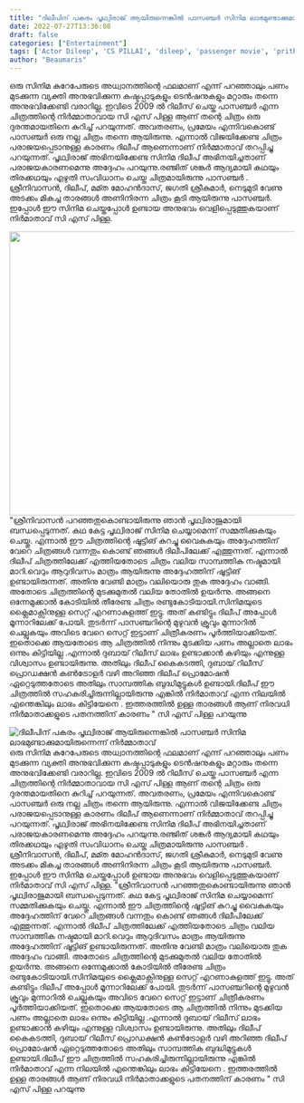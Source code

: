 ```yaml
---
title: "ദിലീപിന് പകരം പൃഥ്വിരാജ് ആയിരുന്നെങ്കിൽ പാസഞ്ചർ സിനിമ ലാഭമുണ്ടാക്കുമായിരുന്നെന്ന് നിർമ്മാതാവ്"
date: 2022-07-27T13:36:08
draft: false
categories: ["Entertainment"]
tags: ['Actor Dileep', 'CS PILLAI', 'dileep', 'passenger movie', 'prithviraj', 'Prithviraj Sukumaran', 'sreenivasan']
author: "Beaumaris"
---
```


ഒരു സിനിമ കുറേപേരുടെ അധ്വാനത്തിന്റെ ഫലമാണ് എന്ന് പറഞ്ഞാലും പണം മുടക്കുന്ന വ്യക്തി അനുഭവിക്കുന്ന കഷ്ടപ്പാടുകളും ടെൻഷനുകളും മറ്റാരും തന്നെ അനുഭവിക്കേണ്ടി വരാറില്ല. ഇവിടെ 2009 ൽ റിലീസ് ചെയ്ത പാസഞ്ചർ എന്ന ചിത്രത്തിന്റെ നിർമ്മാതാവായ സി എസ് പിള്ള ആണ് തന്റെ ചിത്രം ഒരു ദുരന്തമായതിനെ കുറിച്ച് പറയുന്നത്. അവതരണം, പ്രമേയം എന്നിവകൊണ്ട് പാസഞ്ചർ ഒരു നല്ല ചിത്രം തന്നെ ആയിരുന്നു. എന്നാൽ വിജയിക്കേണ്ട ചിത്രം പരാജയപ്പെടാനുള്ള കാരണം ദിലീപ് ആണെന്നാണ് നിർമ്മാതാവ് തറപ്പിച്ചു പറയുന്നത്. പൃഥ്വിരാജ് അഭിനയിക്കേണ്ട സിനിമ ദിലീപ് അഭിനയിച്ചതാണ് പരാജയകാരണമെന്നു അദ്ദേഹം പറയുന്നു.രഞ്ജിത് ശങ്കർ ആദ്യമായി കഥയും തിരക്കഥയും എഴുതി സംവിധാനം ചെയ്ത ചിത്രമായിരുന്നു പാസഞ്ചർ . ശ്രീനിവാസൻ, ദിലീപ്, മമ്ത മോഹൻദാസ്, ജഗതി ശ്രീകുമാർ, നെടുമുടി വേണു അടക്കം മികച്ച താരങ്ങൾ അണിനിരന്ന ചിത്രം കൂടി ആയിരുന്നു പാസഞ്ചർ.
ഇപ്പോൾ ഈ സിനിമ ചെയ്തപ്പോൾ ഉണ്ടായ അനുഭവം വെളിപ്പെടുത്തുകയാണ് നിർമാതാവ് സി എസ് പിള്ള.

<img class="size-full wp-image-344365 aligncenter" src="https://cdn.boolokam.com/articles/2022/07/JTJJTJT.jpg" alt="" width="957" height="501" />"ശ്രീനിവാസൻ പറഞ്ഞതുകൊണ്ടായിരുന്നു ഞാൻ പൃഥ്വിരാജുമായി ബന്ധപ്പെടുന്നത്. കഥ കേട്ട പൃഥ്വിരാജ് സിനിമ ചെയ്യാമെന്ന് സമ്മതിക്കുകയും ചെയ്തു. എന്നാൽ ഈ ചിത്രത്തിന്റെ ഷൂട്ടിങ് കുറച്ചു വൈകുകയും അദ്ദേഹത്തിന് വേറെ ചിത്രങ്ങൾ വന്നതും കൊണ്ട് ഞങ്ങൾ ദിലീപിലേക്ക് എത്തുന്നത്. എന്നാൽ ദിലീപ് ചിത്രത്തിലേക്ക് എത്തിയതോടെ ചിത്രം വലിയ സാമ്പത്തിക നഷ്ടമായി മാറി.വെറും ആറുദിവസം മാത്രം ആയിരുന്നു അദ്ദേഹത്തിന് ഷൂട്ടിങ് ഉണ്ടായിരുന്നത്. അതിനു വേണ്ടി മാത്രം വലിയൊരു തുക അദ്ദേഹം വാങ്ങി. അതോടെ ചിത്രത്തിന്റെ മുടക്കുമുതൽ വലിയ തോതിൽ ഉയർന്നു. അങ്ങനെ ഒന്നേമുക്കാൽ കോടിയിൽ തീരേണ്ട ചിത്രം രണ്ടുകോടിയായി.സിനിമയുടെ ക്ലൈമാക്സിനുള്ള സെറ്റ് എറണാകുളത്ത് ഇട്ടു. അത് കണ്ടിട്ടും ദിലീപ് അപ്പോൾ മൂന്നാറിലേക്ക് പോയി. തുടർന്ന് പാസഞ്ചറിന്റെ മുഴുവൻ ക്രൂവും മുന്നാറിൽ ചെല്ലുകയും അവിടെ വേറെ സെറ്റ് ഇട്ടാണ് ചിത്രീകരണം പൂർത്തിയാക്കിയത്. ഇതൊക്കെ ആയതോടെ ആ ചിത്രത്തിൽ നിന്നും മുടക്കിയ പണം അല്ലാതെ ലാഭം ഒന്നും കിട്ടിയില്ല .എന്നാൽ ദുബായ് റിലീസ് ലാഭം ഉണ്ടാക്കാൻ കഴിയും എന്നുള്ള വിശ്വാസം ഉണ്ടായിരുന്നു. അതിലും ദിലീപ് കൈകടത്തി, ദുബായ് റിലീസ് പ്രൊഡക്ഷൻ കൺട്രോളർ വഴി അറിഞ്ഞ ദിലീപ് പ്രൊമോഷൻ ഏറ്റെടുത്തതോടെ അതിലും സാമ്പത്തിക ബുദ്ധിമുട്ടുകൾ ഉണ്ടായി.ദിലീപ് ഈ ചിത്രത്തിൽ സഹകരിച്ചിരുന്നില്ലായിരുന്നു എങ്കിൽ നിർമാതാവ് എന്ന നിലയിൽ എന്തെങ്കിലും ലാഭം കിട്ടിയേനെ . ഇത്തരത്തിൽ ഉള്ള താരങ്ങൾ ആണ് നിരവധി നിർമാതാക്കളുടെ പതനത്തിന് കാരണം " സി എസ് പിള്ള പറയുന്നു


![ദിലീപിന് പകരം പൃഥ്വിരാജ് ആയിരുന്നെങ്കിൽ പാസഞ്ചർ സിനിമ ലാഭമുണ്ടാക്കുമായിരുന്നെന്ന് നിർമ്മാതാവ്](https://cdn.boolokam.com/articles/2022/07/JTJJTJT.jpg)ഒരു സിനിമ കുറേപേരുടെ അധ്വാനത്തിന്റെ ഫലമാണ് എന്ന് പറഞ്ഞാലും പണം മുടക്കുന്ന വ്യക്തി അനുഭവിക്കുന്ന കഷ്ടപ്പാടുകളും ടെൻഷനുകളും മറ്റാരും തന്നെ അനുഭവിക്കേണ്ടി വരാറില്ല. ഇവിടെ 2009 ൽ റിലീസ് ചെയ്ത പാസഞ്ചർ എന്ന ചിത്രത്തിന്റെ നിർമ്മാതാവായ സി എസ് പിള്ള ആണ് തന്റെ ചിത്രം ഒരു ദുരന്തമായതിനെ കുറിച്ച് പറയുന്നത്. അവതരണം, പ്രമേയം എന്നിവകൊണ്ട് പാസഞ്ചർ ഒരു നല്ല ചിത്രം തന്നെ ആയിരുന്നു. എന്നാൽ വിജയിക്കേണ്ട ചിത്രം പരാജയപ്പെടാനുള്ള കാരണം ദിലീപ് ആണെന്നാണ് നിർമ്മാതാവ് തറപ്പിച്ചു പറയുന്നത്. പൃഥ്വിരാജ് അഭിനയിക്കേണ്ട സിനിമ ദിലീപ് അഭിനയിച്ചതാണ് പരാജയകാരണമെന്നു അദ്ദേഹം പറയുന്നു.രഞ്ജിത് ശങ്കർ ആദ്യമായി കഥയും തിരക്കഥയും എഴുതി സംവിധാനം ചെയ്ത ചിത്രമായിരുന്നു പാസഞ്ചർ . ശ്രീനിവാസൻ, ദിലീപ്, മമ്ത മോഹൻദാസ്, ജഗതി ശ്രീകുമാർ, നെടുമുടി വേണു അടക്കം മികച്ച താരങ്ങൾ അണിനിരന്ന ചിത്രം കൂടി ആയിരുന്നു പാസഞ്ചർ. ഇപ്പോൾ ഈ സിനിമ ചെയ്തപ്പോൾ ഉണ്ടായ അനുഭവം വെളിപ്പെടുത്തുകയാണ് നിർമാതാവ് സി എസ് പിള്ള. "ശ്രീനിവാസൻ പറഞ്ഞതുകൊണ്ടായിരുന്നു ഞാൻ പൃഥ്വിരാജുമായി ബന്ധപ്പെടുന്നത്. കഥ കേട്ട പൃഥ്വിരാജ് സിനിമ ചെയ്യാമെന്ന് സമ്മതിക്കുകയും ചെയ്തു. എന്നാൽ ഈ ചിത്രത്തിന്റെ ഷൂട്ടിങ് കുറച്ചു വൈകുകയും അദ്ദേഹത്തിന് വേറെ ചിത്രങ്ങൾ വന്നതും കൊണ്ട് ഞങ്ങൾ ദിലീപിലേക്ക് എത്തുന്നത്. എന്നാൽ ദിലീപ് ചിത്രത്തിലേക്ക് എത്തിയതോടെ ചിത്രം വലിയ സാമ്പത്തിക നഷ്ടമായി മാറി.വെറും ആറുദിവസം മാത്രം ആയിരുന്നു അദ്ദേഹത്തിന് ഷൂട്ടിങ് ഉണ്ടായിരുന്നത്. അതിനു വേണ്ടി മാത്രം വലിയൊരു തുക അദ്ദേഹം വാങ്ങി. അതോടെ ചിത്രത്തിന്റെ മുടക്കുമുതൽ വലിയ തോതിൽ ഉയർന്നു. അങ്ങനെ ഒന്നേമുക്കാൽ കോടിയിൽ തീരേണ്ട ചിത്രം രണ്ടുകോടിയായി.സിനിമയുടെ ക്ലൈമാക്സിനുള്ള സെറ്റ് എറണാകുളത്ത് ഇട്ടു. അത് കണ്ടിട്ടും ദിലീപ് അപ്പോൾ മൂന്നാറിലേക്ക് പോയി. തുടർന്ന് പാസഞ്ചറിന്റെ മുഴുവൻ ക്രൂവും മുന്നാറിൽ ചെല്ലുകയും അവിടെ വേറെ സെറ്റ് ഇട്ടാണ് ചിത്രീകരണം പൂർത്തിയാക്കിയത്. ഇതൊക്കെ ആയതോടെ ആ ചിത്രത്തിൽ നിന്നും മുടക്കിയ പണം അല്ലാതെ ലാഭം ഒന്നും കിട്ടിയില്ല .എന്നാൽ ദുബായ് റിലീസ് ലാഭം ഉണ്ടാക്കാൻ കഴിയും എന്നുള്ള വിശ്വാസം ഉണ്ടായിരുന്നു. അതിലും ദിലീപ് കൈകടത്തി, ദുബായ് റിലീസ് പ്രൊഡക്ഷൻ കൺട്രോളർ വഴി അറിഞ്ഞ ദിലീപ് പ്രൊമോഷൻ ഏറ്റെടുത്തതോടെ അതിലും സാമ്പത്തിക ബുദ്ധിമുട്ടുകൾ ഉണ്ടായി.ദിലീപ് ഈ ചിത്രത്തിൽ സഹകരിച്ചിരുന്നില്ലായിരുന്നു എങ്കിൽ നിർമാതാവ് എന്ന നിലയിൽ എന്തെങ്കിലും ലാഭം കിട്ടിയേനെ . ഇത്തരത്തിൽ ഉള്ള താരങ്ങൾ ആണ് നിരവധി നിർമാതാക്കളുടെ പതനത്തിന് കാരണം " സി എസ് പിള്ള പറയുന്നു
